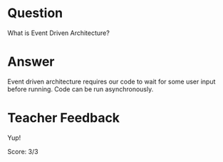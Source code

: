 # Question
What is Event Driven Architecture?

# Answer
Event driven architecture requires our code to wait for some user input before running. Code can be run asynchronously.
# Teacher Feedback

Yup!

Score: 3/3